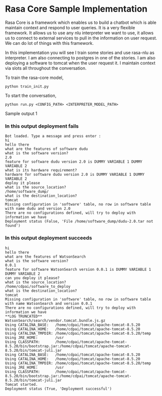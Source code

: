 # Rasa Core Sample Implementation

Rasa Core is a framework which enables us to build a chatbot which is able maintain context and respond to user queries. It is a very flexible framework. It allows us to use any nlu interpreter we want to use, it allows us to connect to external services to pull in the information on user request. We can do lot of things with this framework.

In this implementation you will see I train some stories and use rasa-nlu as interpreter. I am also connecting to postgres in one of the stories. I am also deploying a software to tomcat when the user request it. I maintain context via slots all throughout the conversation.

To train the rasa-core model,

```
python train_init.py
```

To start the conversation,

```
python run.py <CONFIG_PATH> <INTERPRETER_MODEL_PATH>
```

Sample output 1

### In this output deployment fails
```
Bot loaded. Type a message and press enter :
hi
hello there
what are the features of software dudu
what is the software version?
2.0
feature for software dudu version 2.0 is DUMMY VARIABLE 1 DUMMY VARIABLE 2
what is its hardware requirement?
hardware for software dudu version 2.0 is DUMMY VARIABLE 1 DUMMY VARIABLE 2
deploy it please
what is the source_location?
/home/software_dump/
what is the destination_location?
tomcat
Missing configuration in 'software' table, no row in software table with name dudu and version 2.0
There are no configurations defined, will try to deploy with information we have
Deployment status (False, 'File /home/software_dump/dudu-2.0.tar not found')
```

### In this output deployment succeeds
```
hi
hello there
what are the features of WatsonSearch
what is the software version?
0.0.1
feature for software WatsonSearch version 0.0.1 is DUMMY VARIABLE 1 DUMMY VARIABLE 2
can you deploy it please?
what is the source_location?
/home/cdpai/software_to_deploy
what is the destination_location?
tomcat
Missing configuration in 'software' table, no row in software table with name WatsonSearch and version 0.0.1
There are no configurations defined, will try to deploy with information we have
**LOG TRUNCATED**
WatsonSearch/search/vendor.tomcat.bundle.js.gz
Using CATALINA_BASE:   /home/cdpai/tomcat/apache-tomcat-8.5.20
Using CATALINA_HOME:   /home/cdpai/tomcat/apache-tomcat-8.5.20
Using CATALINA_TMPDIR: /home/cdpai/tomcat/apache-tomcat-8.5.20/temp
Using JRE_HOME:        /usr
Using CLASSPATH:       /home/cdpai/tomcat/apache-tomcat-8.5.20/bin/bootstrap.jar:/home/cdpai/tomcat/apache-tomcat-8.5.20/bin/tomcat-juli.jar
Using CATALINA_BASE:   /home/cdpai/tomcat/apache-tomcat-8.5.20
Using CATALINA_HOME:   /home/cdpai/tomcat/apache-tomcat-8.5.20
Using CATALINA_TMPDIR: /home/cdpai/tomcat/apache-tomcat-8.5.20/temp
Using JRE_HOME:        /usr
Using CLASSPATH:       /home/cdpai/tomcat/apache-tomcat-8.5.20/bin/bootstrap.jar:/home/cdpai/tomcat/apache-tomcat-8.5.20/bin/tomcat-juli.jar
Tomcat started.
Deployment status (True, 'Deployment successful')
```

